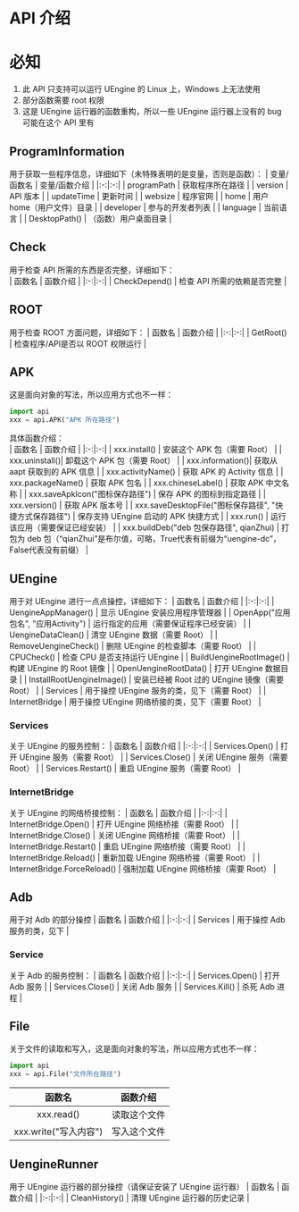 # API 介绍
# 必知
1. 此 API 只支持可以运行 UEngine 的 Linux 上，Windows 上无法使用
2. 部分函数需要 root 权限
3. 这是 UEngine 运行器的函数重构，所以一些 UEngine 运行器上没有的 bug 可能在这个 API 里有
## ProgramInformation
用于获取一些程序信息，详细如下（未特殊表明的是变量，否则是函数）：
| 变量/函数名 | 变量/函数介绍 |
|:-:|:-:|
| programPath | 获取程序所在路径 |
| version | API 版本 |
| updateTime | 更新时间 |
| websize | 程序官网 |
| home | 用户 home（用户文件）目录 |
| developer | 参与的开发者列表 |
| language | 当前语言 |
| DesktopPath() | （函数）用户桌面目录 |

## Check
用于检查 API 所需的东西是否完整，详细如下：  
| 函数名 | 函数介绍 |
|:-:|:-:|
| CheckDepend() | 检查 API 所需的依赖是否完整 |  

## ROOT
用于检查 ROOT 方面问题，详细如下：
| 函数名 | 函数介绍 |
|:-:|:-:|
| GetRoot() | 检查程序/API是否以 ROOT 权限运行 |

## APK
这是面向对象的写法，所以应用方式也不一样：
```python
import api
xxx = api.APK("APK 所在路径")
```
具体函数介绍：  
| 函数名 | 函数介绍 |
|:-:|:-:|
| xxx.install() | 安装这个 APK 包（需要 Root） |
| xxx.uninstall()| 卸载这个 APK 包（需要 Root） |
| xxx.information()| 获取从 aapt 获取到的 APK 信息 |
| xxx.activityName() | 获取 APK 的 Activity 信息 |
| xxx.packageName() | 获取 APK 包名 |
| xxx.chineseLabel() | 获取 APK 中文名称 |
| xxx.saveApkIcon("图标保存路径") | 保存 APK 的图标到指定路径 |
| xxx.version() | 获取 APK 版本号 |
| xxx.saveDesktopFile("图标保存路径", "快捷方式保存路径") | 保存支持 UEngine 启动的 APK 快捷方式 |
| xxx.run() | 运行该应用（需要保证已经安装） |
| xxx.buildDeb("deb 包保存路径", qianZhui) | 打包为 deb 包（“qianZhui”是布尔值，可略，True代表有前缀为“uengine-dc”，False代表没有前缀） |

## UEngine
用于对 UEngine 进行一点点操控，详细如下：
| 函数名 | 函数介绍 |
|:-:|:-:|
| UengineAppManager() | 显示 UEngine 安装应用程序管理器 |
| OpenApp("应用包名", "应用Activity") | 运行指定的应用（需要保证程序已经安装） |
| UengineDataClean() | 清空 UEngine 数据（需要 Root） |
| RemoveUengineCheck() | 删除 UEngine 的检查脚本（需要 Root） |
| CPUCheck() | 检查 CPU 是否支持运行 UEngine |
| BuildUengineRootImage() | 构建 UEngine 的 Root 镜像 |
| OpenUengineRootData() | 打开 UEngine 数据目录 |
| InstallRootUengineImage() | 安装已经被 Root 过的 UEngine 镜像（需要 Root） |
| Services | 用于操控 UEngine 服务的类，见下（需要 Root） |
| InternetBridge | 用于操控 UEngine 网络桥接的类，见下（需要 Root） |
### Services
关于 UEngine 的服务控制：
| 函数名 | 函数介绍 |
|:-:|:-:|
| Services.Open() | 打开 UEngine 服务（需要 Root） | 
| Services.Close() | 关闭 UEngine 服务（需要 Root） |
| Services.Restart() | 重启 UEngine 服务（需要 Root） |
### InternetBridge
关于 UEngine 的网络桥接控制：
| 函数名 | 函数介绍 |
|:-:|:-:|
| InternetBridge.Open() | 打开 UEngine 网络桥接（需要 Root） | 
| InternetBridge.Close() | 关闭 UEngine 网络桥接（需要 Root） |
| InternetBridge.Restart() | 重启 UEngine 网络桥接（需要 Root） |
| InternetBridge.Reload() | 重新加载 UEngine 网络桥接（需要 Root） |
| InternetBridge.ForceReload() | 强制加载 UEngine 网络桥接（需要 Root） |
## Adb
用于对 Adb 的部分操控
| 函数名 | 函数介绍 |
|:-:|:-:|
| Services | 用于操控 Adb 服务的类，见下 |
### Service
关于 Adb 的服务控制：
| 函数名 | 函数介绍 |
|:-:|:-:|
| Services.Open() | 打开 Adb 服务 | 
| Services.Close() | 关闭 Adb 服务 |
| Services.Kill() | 杀死 Adb 进程 |
## File
关于文件的读取和写入，这是面向对象的写法，所以应用方式也不一样：
```python
import api
xxx = api.File("文件所在路径")
```
| 函数名 | 函数介绍 |
|:-:|:-:|
| xxx.read() | 读取这个文件 |
| xxx.write("写入内容") | 写入这个文件 |

## UengineRunner
用于 UEngine 运行器的部分操控（请保证安装了 UEngine 运行器）
| 函数名 | 函数介绍 |
|:-:|:-:|
| CleanHistory() | 清理 UEngine 运行器的历史记录 |